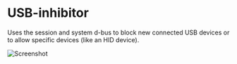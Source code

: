 # USB-inhibitor

Uses the session and system d-bus to block new connected USB devices or to allow
specific devices (like an HID device).

![Screenshot](https://github.com/murarugeorgec/USB-checking/Gnome-Shell-Extension/master/raw/usb-inhibitor_screen.png)



